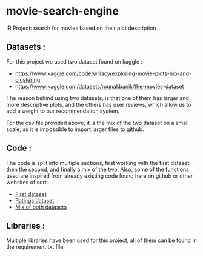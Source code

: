 # movie-search-engine
IR Project: search for movies based on their plot description

## Datasets :
For this project we used two dataset found on kaggle :
- https://www.kaggle.com/code/willacy/exploring-movie-plots-nlp-and-clustering
- https://www.kaggle.com/datasets/rounakbanik/the-movies-dataset

The reason behind using two datasets, is that one of them has larger and more descriptive plots, and the others has user reviews, which allow us to add a weight to our recommendation system.

For the csv file provided above, it is the mix of the two dataset on a small scale, as it is impossible to import larger files to github.

## Code : 
The code is split into multiple sections, first working with the first dataset, then the second, and finally a mix of the two. Also, some of the functions used are inspired from already existing code found here on github or other websites of sort.
- [First dataset](https://colab.research.google.com/drive/1DwuXmulD2zt0zD3CCebC7fiVvGgS5S8e?usp=sharing)
- [Ratings dataset](https://colab.research.google.com/drive/1_sJ789kOgzw7yVI-urjzBNCOS_XleOwS?usp=sharing)
- [Mix of both datasets](https://colab.research.google.com/drive/1EDFCSU084X7TbYduE7_G_c2fIRb8B8Vg?usp=sharing)

## Libraries :
Multiple libraries have been used for this project, all of them can be found in the requirement.txt file.
